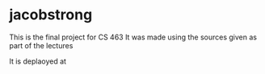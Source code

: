 # jacobstrong

This is the final project for CS 463 
It was made using the sources given as part of the lectures 

It is deplaoyed at
